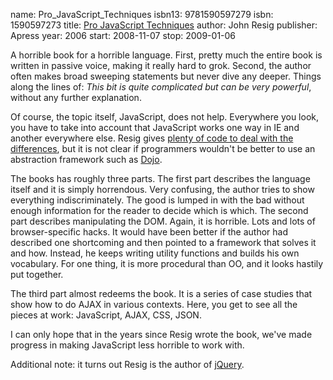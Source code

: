 name: Pro_JavaScript_Techniques
isbn13: 9781590597279
isbn: 1590597273
title: [Pro JavaScript Techniques](http://amzn.com/1590597273)
author: John Resig
publisher: Apress
year: 2006
start: 2008-11-07
stop: 2009-01-06

A horrible book for a horrible language.  First, pretty much the entire book is
written in passive voice, making it really hard to grok.  Second, the author
often makes broad sweeping statements but never dive any deeper.  Things along
the lines of: _This bit is quite complicated but can be very powerful_, without
any further explanation.

Of course, the topic itself, JavaScript, does not help.  Everywhere you look,
you have to take into account that JavaScript works one way in IE and another
everywhere else.  Resig gives
[plenty of code to deal with the differences](http://jspro.org/),
but it is not clear if programmers wouldn't be better to use an abstraction
framework such as [Dojo](http://dojotoolkit.org/).

The books has roughly three parts.  The first part describes the language
itself and it is simply horrendous.  Very confusing, the author tries to show
everything indiscriminately.  The good is lumped in with the bad without enough
information for the reader to decide which is which.  The second part describes
manipulating the DOM.  Again, it is horrible.  Lots and lots of browser-specific
hacks.  It would have been better if the author had described one shortcoming
and then pointed to a framework that solves it and how.  Instead, he keeps
writing utility functions and builds his own vocabulary.  For one thing, it is
more procedural than OO, and it looks hastily put together.

The third part almost redeems the book.  It is a series of case studies that
show how to do AJAX in various contexts.  Here, you get to see all the pieces
at work: JavaScript, AJAX, CSS, JSON.

I can only hope that in the years since Resig wrote the book, we've made
progress in making JavaScript less horrible to work with.

<span class="newthought">Additional note:</span> it turns out Resig is the
author of [jQuery](http://jquery.com/).
